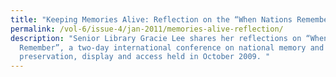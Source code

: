 ```yaml
---
title: "Keeping Memories Alive: Reflection on the “When Nations Remember” Conference"
permalink: /vol-6/issue-4/jan-2011/memories-alive-reflection/
description: "Senior Library Gracie Lee shares her reflections on “When Nations
  Remember”, a two-day international conference on national memory and its
  preservation, display and access held in October 2009. "
---
```

